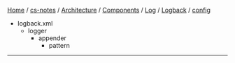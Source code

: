 [Home](https://mengxianbin.github.io) /
[cs-notes](https://mengxianbin.github.io/cs-notes/site) /
[Architecture](https://mengxianbin.github.io/cs-notes/site/Architecture) /
[Components](https://mengxianbin.github.io/cs-notes/site/Architecture/Components) /
[Log](https://mengxianbin.github.io/cs-notes/site/Architecture/Components/Log) /
[Logback](https://mengxianbin.github.io/cs-notes/site/Architecture/Components/Log/Logback) /
[config](https://mengxianbin.github.io/cs-notes/site/Architecture/Components/Log/Logback/config)

* logback.xml
    * logger
        * appender
            * pattern

---
